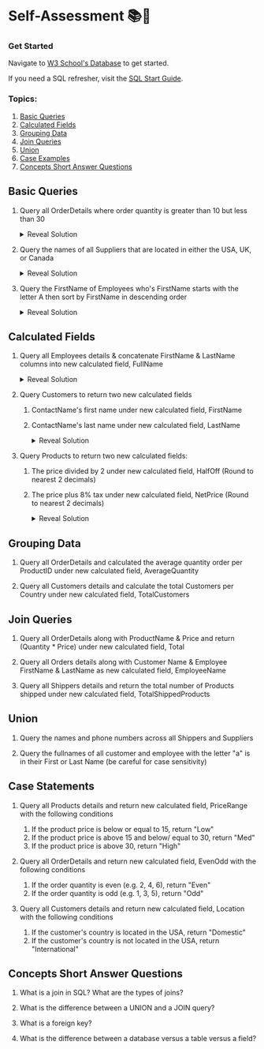 # Self-Assessment 📚📝

### Get Started

Navigate to [W3 School's Database](https://www.w3schools.com/sql/trysqlserver.asp?filename=trysql_func_sqlserver_concat3) to get started.

If you need a SQL refresher, visit the [SQL Start Guide](./README.md).

### Topics:

1. [Basic Queries](#Basic-Queries)
2. [Calculated Fields](#Calculated-Fields)
3. [Grouping Data](#Grouping-Data)
4. [Join Queries](#Join-Queries)
5. [Union](#Union)
6. [Case Examples](#Case-Examples)
7. [Concepts Short Answer Questions](#Concepts-Short-Answer-Questions)

## Basic Queries

1. Query all OrderDetails where order quantity is greater than 10 but less than 30

   <details>
      <summary>Reveal Solution</summary>
      
      Solution #1
      ```sql
      SELECT * FROM OrderDetails
      WHERE Quantity > 10 AND Quantity < 30;
      ```

   Solution #2

   ```sql
   SELECT * FROM OrderDetails
   WHERE Quantity BETWEEN 21 AND 29;
   ```

   </details>

2) Query the names of all Suppliers that are located in either the USA, UK, or Canada

   <details>
      <summary>Reveal Solution</summary>

   ```sql
   SELECT * FROM Suppliers
   WHERE Country IN ("USA", "UK", "Canada")
   ```

   </details>

3) Query the FirstName of Employees who's FirstName starts with the letter A then sort by FirstName in descending order

   <details>
      <summary>Reveal Solution</summary>

   Solution #1

   ```sql
   SELECT * FROM Employees
   WHERE LEFT(FirstName, 1) = 'A'
   ORDER BY FirstName DESC
   ```

   Solution #2

   ```sql
   SELECT * FROM Employees
   WHERE SUBSTRING(FirstName, 1, 1) = 'A'
   ORDER BY FirstName DESC
   ```

   </details>

## Calculated Fields

1. Query all Employees details & concatenate FirstName & LastName columns into new calculated field, FullName

   <details>
      <summary>Reveal Solution</summary>

   ```sql
   SELECT *, CONCAT(FirstName, LastName) AS FullName
   FROM Employees
   ```

   </details>

2. Query Customers to return two new calculated fields

   1. ContactName's first name under new calculated field, FirstName
   2. ContactName's last name under new calculated field, LastName

      <details>
         <summary>Reveal Solution</summary>

      ```sql
      SELECT
         LEFT(ContactName, CHARINDEX(' ', ContactName)) AS FirstName,
         RIGHT(ContactName, LEN(ContactName) - CHARINDEX(' ', ContactName)) As LastName
      FROM Customers
      ```

      </details>

3. Query Products to return two new calculated fields:

   1. The price divided by 2 under new calculated field, HalfOff (Round to nearest 2 decimals)
   2. The price plus 8% tax under new calculated field, NetPrice (Round to nearest 2 decimals)

      <details>
         <summary>Reveal Solution</summary>

      ```sql
      SELECT
         ROUND(Price/2, 2) AS HalfOff,
         ROUND(Price * 1.08, 2) As NetPrice
      FROM Products
      ```

      </details>

## Grouping Data

1. Query all OrderDetails and calculated the average quantity order per ProductID under new calculated field, AverageQuantity

2. Query all Customers details and calculate the total Customers per Country under new calculated field, TotalCustomers

## Join Queries

1. Query all OrderDetails along with ProductName & Price and return (Quantity \* Price) under new calculated field, Total

2. Query all Orders details along with Customer Name & Employee FirstName & LastName as new calculated field, EmployeeName

3. Query all Shippers details and return the total number of Products shipped under new calculated field, TotalShippedProducts

## Union

1. Query the names and phone numbers across all Shippers and Suppliers

2. Query the fullnames of all customer and employee with the letter "a" is in their First or Last Name (be careful for case sensitivity)

## Case Statements

1. Query all Products details and return new calculated field, PriceRange with the following conditions

   1. If the product price is below or equal to 15, return "Low"
   2. If the product price is above 15 and below/ equal to 30, return "Med"
   3. If the product price is above 30, return "High"

2. Query all OrderDetails and return new calculated field, EvenOdd with the following conditions

   1. If the order quantity is even (e.g. 2, 4, 6), return "Even"
   2. If the order quantity is odd (e.g. 1, 3, 5), return "Odd"

3. Query all Customers details and return new calculated field, Location with the following conditions
   1. If the customer's country is located in the USA, return "Domestic"
   2. If the customer's country is not located in the USA, return "International"

## Concepts Short Answer Questions

1. What is a join in SQL? What are the types of joins?

2. What is the difference between a UNION and a JOIN query?

3. What is a foreign key?

4. What is the difference between a database versus a table versus a field?
